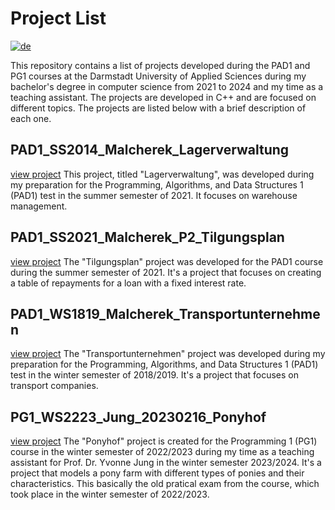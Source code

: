 # Project List

[![de](https://img.shields.io/badge/lang-de-green.svg)](README.de.md)

This repository contains a list of projects developed during the PAD1 and PG1 courses at the Darmstadt University of Applied Sciences during my bachelor's degree in computer science from 2021 to 2024 and my time as a teaching assistant. The projects are developed in C++ and are focused on different topics. The projects are listed below with a brief description of each one.

## PAD1_SS2014_Malcherek_Lagerverwaltung

[view project](PAD1_SS2014_Malcherek_Lagerverwaltung/README.md)
This project, titled "Lagerverwaltung", was developed during my preparation for the Programming, Algorithms, and Data Structures 1 (PAD1) test in the summer semester of 2021. It focuses on warehouse management.

## PAD1_SS2021_Malcherek_P2_Tilgungsplan

[view project](PAD1_SS2021_Malcherek_P2_Tilgungsplan/README.md)
The "Tilgungsplan" project was developed for the PAD1 course during the summer semester of 2021. It's a project that focuses on creating a table of repayments for a loan with a fixed interest rate.

## PAD1_WS1819_Malcherek_Transportunternehmen

[view project](PAD1_WS1819_Malcherek_Transportunternehmen/README.md)
The "Transportunternehmen" project was developed during my preparation for the Programming, Algorithms, and Data Structures 1 (PAD1) test in the winter semester of 2018/2019. It's a project that focuses on transport companies.

## PG1_WS2223_Jung_20230216_Ponyhof

[view project](PG1_WS2223_Jung_20230216_Ponyhof/README.md)
The "Ponyhof" project is created for the Programming 1 (PG1) course in the winter semester of 2022/2023 during my time as a teaching assistant for Prof. Dr. Yvonne Jung in the winter semester 2023/2024. It's a project that models a pony farm with different types of ponies and their characteristics. This basically the old pratical exam from the course, which took place in the winter semester of 2022/2023.
